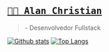 <h2>
  <a href="https://nerd00f.github.io">
    <samp>👨‍💻 Alan Christian</samp>
  </a>
</h2>

<blockquote>
  - Desenvolvedor Fullstack
</blockquote>

[![Github stats](https://github-readme-stats.vercel.app/api?username=nerd00f&hide_border=true)](https://github.com/anuraghazra/github-readme-stats)
[![Top Langs](https://github-readme-stats.vercel.app/api/top-langs/?username=nerd00f&layout=compact&hide_border=true)](https://github.com/anuraghazra/github-readme-stats)
